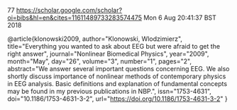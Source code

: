 77
https://scholar.google.com/scholar?oi=bibs&hl=en&cites=11611489733283574475
Mon  6 Aug 20:41:37 BST 2018

@article{klonowski2009,
author="Klonowski, Wlodzimierz",
title="Everything you wanted to ask about EEG but were afraid to get the right answer",
journal="Nonlinear Biomedical Physics",
year="2009",
month="May",
day="26",
volume="3",
number="1",
pages="2",
abstract="We answer several important questions concerning EEG. We also shortly discuss importance of nonlinear methods of contemporary physics in EEG analysis. Basic definitions and explanation of fundamental concepts may be found in my previous publications in NBP.",
issn="1753-4631",
doi="10.1186/1753-4631-3-2",
url="https://doi.org/10.1186/1753-4631-3-2"
}

